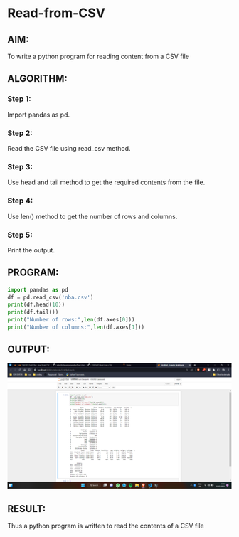 # Read-from-CSV

## AIM:
To write a python program for reading content from a CSV file

## ALGORITHM:
### Step 1:
Import pandas as pd.

### Step 2:
Read the CSV file using read_csv method.

### Step 3:
Use head and tail method to get the required contents from the file.

### Step 4:
Use len() method to get the number of rows and columns.

### Step 5:
Print the output.

## PROGRAM:
```python
import pandas as pd
df = pd.read_csv('nba.csv')
print(df.head(10))
print(df.tail())
print("Number of rows:",len(df.axes[0]))
print("Number of columns:",len(df.axes[1]))
```

## OUTPUT:
![output](./Screenshot%20(124).png)

## RESULT:
Thus a python program is written to read the contents of a CSV file